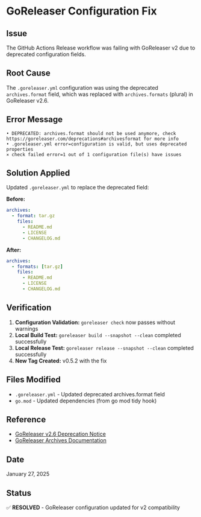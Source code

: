 # GoReleaser Configuration Fix

## Issue
The GitHub Actions Release workflow was failing with GoReleaser v2 due to deprecated configuration fields.

## Root Cause
The `.goreleaser.yml` configuration was using the deprecated `archives.format` field, which was replaced with `archives.formats` (plural) in GoReleaser v2.6.

## Error Message
```
• DEPRECATED: archives.format should not be used anymore, check https://goreleaser.com/deprecations#archivesformat for more info
• .goreleaser.yml error=configuration is valid, but uses deprecated properties
⨯ check failed error=1 out of 1 configuration file(s) have issues
```

## Solution Applied
Updated `.goreleaser.yml` to replace the deprecated field:

**Before:**
```yaml
archives:
  - format: tar.gz
    files:
      - README.md
      - LICENSE
      - CHANGELOG.md
```

**After:**
```yaml
archives:
  - formats: [tar.gz]
    files:
      - README.md
      - LICENSE
      - CHANGELOG.md
```

## Verification
1. **Configuration Validation:** `goreleaser check` now passes without warnings
2. **Local Build Test:** `goreleaser build --snapshot --clean` completed successfully
3. **Local Release Test:** `goreleaser release --snapshot --clean` completed successfully
4. **New Tag Created:** v0.5.2 with the fix

## Files Modified
- `.goreleaser.yml` - Updated deprecated archives.format field
- `go.mod` - Updated dependencies (from go mod tidy hook)

## Reference
- [GoReleaser v2.6 Deprecation Notice](https://goreleaser.com/deprecations#archivesformat)
- [GoReleaser Archives Documentation](https://goreleaser.com/customization/archive/)

## Date
January 27, 2025

## Status
✅ **RESOLVED** - GoReleaser configuration updated for v2 compatibility